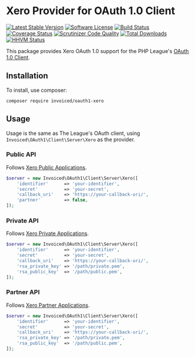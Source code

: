 # Xero Provider for OAuth 1.0 Client

[![Latest Stable Version](https://poser.pugx.org/Invoiced/oauth1-xero/v/stable.svg?style=flat)](https://packagist.org/packages/Invoiced/oauth1-xero)
[![Software License](https://img.shields.io/badge/license-MIT-brightgreen.svg?style=flat)](LICENSE)
[![Build Status](https://travis-ci.org/Invoiced/oauth1-xero.svg?branch=master&style=flat)](https://travis-ci.org/Invoiced/oauth1-xero)
[![Coverage Status](https://coveralls.io/repos/Invoiced/oauth1-xero/badge.svg?style=flat)](https://coveralls.io/r/Invoiced/oauth1-xero)
[![Scrutinizer Code Quality](https://scrutinizer-ci.com/g/Invoiced/oauth1-xero/badges/quality-score.png?b=master)](https://scrutinizer-ci.com/g/Invoiced/oauth1-xero/?branch=master)
[![Total Downloads](https://poser.pugx.org/Invoiced/oauth1-xero/downloads.svg?style=flat)](https://packagist.org/packages/Invoiced/oauth1-xero)
[![HHVM Status](http://hhvm.h4cc.de/badge/Invoiced/oauth1-xero.svg?style=flat)](http://hhvm.h4cc.de/package/Invoiced/oauth1-xero)


This package provides Xero OAuth 1.0 support for the PHP League's [OAuth 1.0 Client](https://github.com/thephpleague/oauth1-client).

## Installation

To install, use composer:

```
composer require invoiced/oauth1-xero
```

## Usage

Usage is the same as The League's OAuth client, using `Invoiced\OAuth1\Client\Server\Xero` as the provider.

### Public API

Follows [Xero Public Applications](https://developer.xero.com/documentation/auth-and-limits/public-applications).

```php
$server = new Invoiced\OAuth1\Client\Server\Xero([
    'identifier'      => 'your-identifier',
    'secret'          => 'your-secret',
    'callback_uri'    => 'https://your-callback-uri/',
    'partner'         => false,
]);
```

### Private API

Follows [Xero Private Applications](https://developer.xero.com/documentation/auth-and-limits/private-applications).

```php
$server = new Invoiced\OAuth1\Client\Server\Xero([
    'identifier'      => 'your-identifier',
    'secret'          => 'your-secret',
    'callback_uri'    => 'https://your-callback-uri/',
    'rsa_private_key' => '/path/private.pem',
    'rsa_public_key'  => '/path/public.pem',
]);
```

### Partner API

Follows [Xero Partner Applications](https://developer.xero.com/documentation/auth-and-limits/partner-applications).

```php
$server = new Invoiced\OAuth1\Client\Server\Xero([
    'identifier'      => 'your-identifier',
    'secret'          => 'your-secret',
    'callback_uri'    => 'https://your-callback-uri/',
    'rsa_private_key' => '/path/private.pem',
    'rsa_public_key'  => '/path/public.pem',
]);
```
